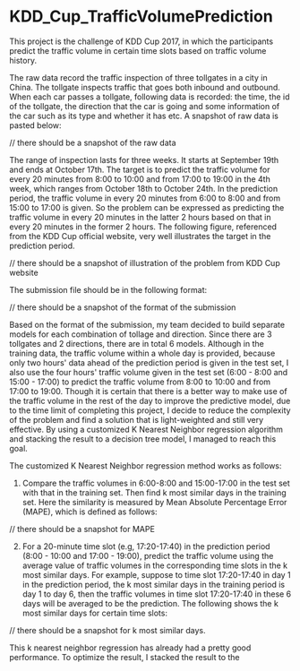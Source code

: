 # KDD_Cup_TrafficVolumePrediction

This project is the challenge of KDD Cup 2017, in which the participants predict the traffic volume in certain time slots based on traffic volume history.

The raw data record the traffic inspection of three tollgates in a city in China. The tollgate inspects traffic that goes both inbound and outbound. When each car passes a tollgate, following data is recorded: the time, the id of the tollgate, the direction that the car is going and some information of the car such as its type and whether it has etc. A snapshot of raw data is pasted below:

// there should be a snapshot of the raw data

The range of inspection lasts for three weeks. It starts at September 19th and ends at October 17th. The target is to predict the traffic volume for every 20 minutes from 8:00 to 10:00 and from 17:00 to 19:00 in the 4th week, which ranges from October 18th to October 24th. In the prediction period, the traffic volume in every 20 minutes from 6:00 to 8:00 and from 15:00 to 17:00 is given. So the problem can be expressed as predicting the traffic volume in every 20 minutes in the latter 2 hours based on that in every 20 minutes in the former 2 hours. The following figure, referenced from the KDD Cup official website, very well illustrates the target in the prediction period.

// there should be a snapshot of illustration of the problem from KDD Cup website

The submission file should be in the following format:

// there should be a snapshot of the format of the submission

Based on the format of the submission, my team decided to build separate models for each combination of tollage and direction. Since there are 3 tollgates and 2 directions, there are in total 6 models. Although in the training data, the traffic volume within a whole day is provided, because only two hours' data ahead of the prediction period is given in the test set, I also use the four hours' traffic volume given in the test set (6:00 - 8:00 and 15:00 - 17:00) to predict the traffic volume from 8:00 to 10:00 and from 17:00 to 19:00. Though it is certain that there is a better way to make use of the traffic volume in the rest of the day to improve the predictive model, due to the time limit of completing this project, I decide to reduce the complexity of the problem and find a solution that is light-weighted and still very effective. By using a customized K Nearest Neighbor regression algorithm and stacking the result to a decision tree model, I managed to reach this goal.

The customized K Nearest Neighbor regression method works as follows: 

1. Compare the traffic volumes in 6:00-8:00 and 15:00-17:00 in the test set with that in the training set. Then find k most similar days in the training set. Here the similarity is measured by Mean Absolute Percentage Error (MAPE), which is defined as follows:

// there should be a snapshot for MAPE

2. For a 20-minute time slot (e.g, 17:20-17:40) in the prediction period (8:00 - 10:00 and 17:00 - 19:00), predict the traffic volume using the average value of traffic volumes in the corresponding time slots in the k most similar days. For example, suppose to time slot 17:20-17:40 in day 1 in the prediction period, the k most similar days in the training period is day 1 to day 6, then the traffic volumes in time slot 17:20-17:40 in these 6 days will be averaged to be the prediction. The following shows the k most similar days for certain time slots:

// there should be a snapshot for k most similar days.

This k nearest neighbor regression has already had a pretty good performance. To optimize the result, I stacked the result to the 


